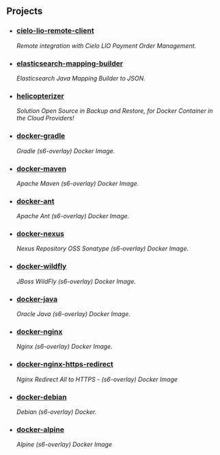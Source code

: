 ## Projects

- ### [cielo-lio-remote-client]
  *Remote integration with Cielo LIO Payment Order Management.*
  
- ### [elasticsearch-mapping-builder]
  *Elasticsearch Java Mapping Builder to JSON.*
  
- ### [helicopterizer]
  *Solution Open Source in Backup and Restore, for Docker Container in the Cloud Providers!*

- ### [docker-gradle]
  *Gradle (s6-overlay) Docker Image.*

- ### [docker-maven]
  *Apache Maven (s6-overlay) Docker Image.*

- ### [docker-ant]
  *Apache Ant (s6-overlay) Docker Image.*

- ### [docker-nexus]
  *Nexus Repository OSS Sonatype (s6-overlay) Docker Image.*

- ### [docker-wildfly]
  *JBoss WildFly (s6-overlay) Docker Image.*

- ### [docker-java]
  *Oracle Java (s6-overlay) Docker Image.*

- ### [docker-nginx]
  *Nginx (s6-overlay) Docker Image.*

- ### [docker-nginx-https-redirect]
  *Nginx Redirect All to HTTPS - (s6-overlay) Docker Image*

- ### [docker-debian]
  *Debian (s6-overlay) Docker.*

- ### [docker-alpine]
  *Alpine (s6-overlay) Docker Image*


[cielo-lio-remote-client]: https://github.com/frekele/cielo-lio-remote-client
[elasticsearch-mapping-builder]: https://github.com/frekele/elasticsearch-mapping-builder
[helicopterizer]: https://github.com/frekele/helicopterizer

[docker-gradle]: https://github.com/frekele/docker-gradle
[docker-maven]: https://github.com/frekele/docker-maven
[docker-ant]: https://github.com/frekele/docker-ant
[docker-nexus]: https://github.com/frekele/docker-nexus
[docker-wildfly]: https://github.com/frekele/docker-wildfly
[docker-java]: https://github.com/frekele/docker-java
[docker-nginx]: https://github.com/frekele/docker-nginx
[docker-nginx-https-redirect]: https://github.com/frekele/docker-nginx-https-redirect
[docker-debian]: https://github.com/frekele/docker-debian
[docker-alpine]: https://github.com/frekele/docker-alpine
